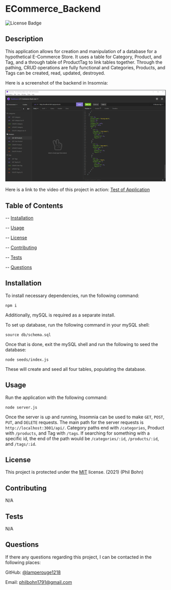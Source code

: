 # ECommerce_Backend

![License Badge](https://img.shields.io/badge/license-MIT-blue)

## Description 

This application allows for creation and manipulation of a database for a hypothetical E-Commerce Store. It uses a table for Category, Product, and Tag, and a through table of ProductTag to link tables together. Through the pathing, CRUD operations are fully functional and Categories, Products, and Tags can be created, read, updated, destroyed. 

Here is a screenshot of the backend in Insomnia: 

![E-Commerce Backend](./assets/e-commercebackendscreenshot.PNG)




Here is a link to the video of this project in action: [Test of Application]()

## Table of Contents

-- [Installation](#installation)

-- [Usage](#usage)

-- [License](#license)

-- [Contributing](#contributing)

-- [Tests](#tests)

-- [Questions](#questions)

## Installation
  
To install necessary dependencies, run the following command:

    npm i

Additionally, mySQL is required as a separate install. 

To set up database, run the following command in your mySQL shell:

    source db/schema.sql

Once that is done, exit the mySQL shell and run the following to seed the database:

    node seeds/index.js

These will create and seed all four tables, populating the database. 

## Usage

Run the application with the following command:

    node server.js

Once the server is up and running, Insomnia can be used to make `GET`, `POST`, `PUT`, and `DELETE` requests. The main path for the server requests is `http://localhost:3001/api/`. Category paths end with `/categories`, Product with `/products`, and Tag with `/tags`. If searching for something with a specific id, the end of the path would be `/categories/:id`, `/products/:id`, and `/tags/:id`. 

## License

This project is protected under the [MIT](https://choosealicense.com/licenses/mit/) license. (2021) (Phil Bohn)

## Contributing

N/A

## Tests

N/A

## Questions

If there any questions regarding this project, I can be contacted in the following places:

GitHub: [@lamperouge1218](https://github.com/lamperouge1218)

Email: philbohn1791@gmail.com
